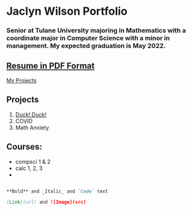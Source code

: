 
# **Jaclyn Wilson Portfolio**

### Senior at Tulane University majoring in Mathematics with a coordinate major in Computer Science with a minor in management. My expected graduation is May 2022.

## [Resume in PDF Format](https://github.com/jaclynwilson1/jaclynwilson1.github.io/blob/main/Jaclyn%20Wilson%20Resume.pdf)

[My Projects](page1.md)

## Projects
1. [Duck! Duck!](https://github.com/jaclynwilson1/Duck-Duck)
2. COVID
3. Math Anxiety

## Courses:
- compsci 1 & 2
- calc 1, 2, 3
-




```markdown

**Bold** and _Italic_ and `Code` text

[Link](url) and ![Image](src)
```
